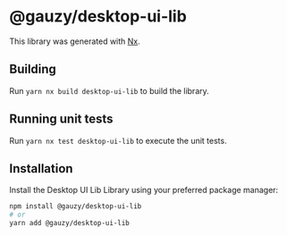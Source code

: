 # @gauzy/desktop-ui-lib

This library was generated with [Nx](https://nx.dev).

## Building

Run `yarn nx build desktop-ui-lib` to build the library.

## Running unit tests

Run `yarn nx test desktop-ui-lib` to execute the unit tests.

## Installation

Install the Desktop UI Lib Library using your preferred package manager:

```bash
npm install @gauzy/desktop-ui-lib
# or
yarn add @gauzy/desktop-ui-lib
```
